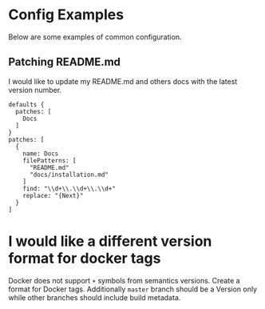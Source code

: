 # Config Examples

Below are some examples of common configuration.

## Patching README.md

I would like to update my README.md and others docs with the latest version number.

```hocon
defaults {
  patches: [
    Docs
  ]
}
patches: [
  {
    name: Docs
    filePatterns: [
      "README.md"
      "docs/installation.md"
    ]
    find: "\\d+\\.\\d+\\.\\d+"
    replace: "{Next}"
  }
]
```

# I would like a different version format for docker tags

Docker does not support `+` symbols from semantics versions. Create a
format for Docker tags. Additionally `master` branch should be a Version
only while other branches should include build metadata.
